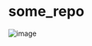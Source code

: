 # some_repo

![image](https://d2zv2ciw0ln4h1.cloudfront.net/uploads/build-a-blog-using-nuxt-strapi-and-apollo_00a37e3e9d.png)
